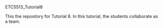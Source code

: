 ETC5513_Tutorial8

This the repository for Tutorial 8.
In this tutorial, the students collaborate as a team.